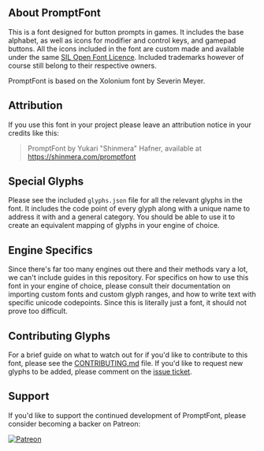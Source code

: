## About PromptFont
This is a font designed for button prompts in games. It includes the base alphabet, as well as icons for modifier and control keys, and gamepad buttons. All the icons included in the font are custom made and available under the same [SIL Open Font Licence](LICENSE.txt). Included trademarks however of course still belong to their respective owners.

PromptFont is based on the Xolonium font by Severin Meyer.

## Attribution
If you use this font in your project please leave an attribution notice in your credits like this:

> PromptFont by Yukari "Shinmera" Hafner, available at https://shinmera.com/promptfont

## Special Glyphs
Please see the included ``glyphs.json`` file for all the relevant glyphs in the font. It includes the code point of every glyph along with a unique name to address it with and a general category. You should be able to use it to create an equivalent mapping of glyphs in your engine of choice.

## Engine Specifics
Since there's far too many engines out there and their methods vary a lot, we can't include guides in this repository. For specifics on how to use this font in your engine of choice, please consult their documentation on importing custom fonts and custom glyph ranges, and how to write text with specific unicode codepoints. Since this is literally just a font, it should not prove too difficult.

## Contributing Glyphs
For a brief guide on what to watch out for if you'd like to contribute to this font, please see the [CONTRIBUTING.md](CONTRIBUTING.md) file. If you'd like to request new glyphs to be added, please comment on the [issue ticket]().

## Support
If you'd like to support the continued development of PromptFont, please consider becoming a backer on Patreon:

[![Patreon](https://filebox.tymoon.eu//file/TWpjeU9RPT0=)](https://patreon.com/shinmera)
